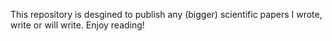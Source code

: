 This repository is desgined to publish any (bigger) scientific papers I wrote, write or will write. Enjoy reading!
